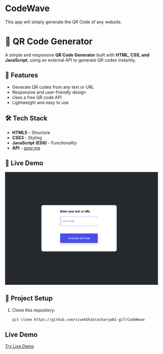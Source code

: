 # CodeWave
This app will simply generate the QR Code of any website.

# 📱 QR Code Generator

A simple and responsive **QR Code Generator** built with **HTML, CSS, and JavaScript**, using an external API to generate QR codes instantly.  

## 🚀 Features
- Generate QR codes from any text or URL
- Responsive and user-friendly design
- Uses a free QR code API
- Lightweight and easy to use

## 🛠️ Tech Stack
- **HTML5** - Structure  
- **CSS3** - Styling  
- **JavaScript (ES6)** - Functionality  
- **API** - [goqr.me](https://goqr.me/api/) 

## 🎥 Live Demo

![CodeWave Animation](https://github.com/vivekbhattacharya01-gif/CodeWave/blob/main/CodeWave%20GIF.gif?raw=true)


## 📂 Project Setup
1. Clone this repository:
   ```bash
   git clone https://github.com/vivekbhattacharya01-gif/CodeWave


## Live Demo 
[Try Live Demo](https://github.com/vivekbhattacharya01-gif/CodeWave/blob/main/CodeWave%20GIF.gif)

